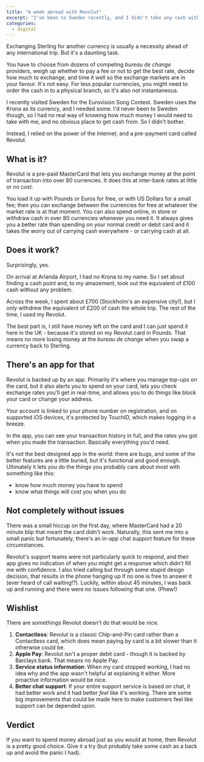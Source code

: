```yaml
---
title: "A week abroad with Revolut"
excerpt: "I've been to Sweden recently, and I didn't take any cash with me. Instead, I took a Revolut card."
categories:
  - digital
---
```


Exchanging Sterling for another currency is usually a necessity ahead of any international trip. But it's a daunting task. 

You have to choose from dozens of competing *bureau de change* providers, weigh up whether to pay a fee or not to get the best rate, decide how much to exchange, and time it well so the exchange markets are in your favour. It's not easy. For less popular currencies, you might need to order the cash in to a physical branch, so it's also not instantaneous.

I recently visited Sweden for the Eurovision Song Contest. Sweden uses the Krona as its currency, and I needed some. I'd never been to Sweden though, so I had no real way of knowing how much money I would need to take with me, and no obvious place to get cash from. So I didn't bother.

Instead, I relied on the power of the Internet; and a pre-payment card called Revolut.

## What is it?

Revolut is a pre-paid MasterCard that lets you exchange money at the point of transaction into over 80 currencies. It does this at inter-bank rates at little or no cost.

You load it up with Pounds or Euros for free, or with US Dollars for a small fee; then you can exchange between the currencies for free at whatever the market rate is at that moment. You can also spend online, in store or withdraw cash in over 80 currencies whenever you need it. It always gives you a better rate than spending on your normal credit or debit card and it takes the worry out of carrying cash everywhere - or carrying cash at all.

## Does it work?

Surprisingly, yes. 

On arrival at Arlanda Airport, I had no Krona to my name. So I set about finding a cash point and, to my amazement, took out the equivalent of £100 cash without any problem. 

Across the week, I spent about £700 (Stockholm's an expensive city!), but I only withdrew the equivalent of £200 of cash the whole trip. The rest of the time, I used my Revolut.

The best part is, I still have money left on the card and I can just spend it here in the UK - because it's stored on my Revolut card in Pounds. That means no more losing money at the *bureau de change* when you swap a currency back to Sterling.

## There's an app for that

Revolut is backed up by an app. Primarily it's where you manage top-ups on the card, but it also alerts you to spend on your card, lets you check exchange rates you'll get in real-time, and allows you to do things like block your card or change your address.

Your account is linked to your phone number on registration, and on supported iOS devices, it's protected by TouchID, which makes logging in a breeze.

In the app, you can see your transaction history in full, and the rates you got when you made the transaction. Basically everything you'd need.

It's not the best designed app in the world: there are bugs, and some of the better features are a little buried, but it's functional and good enough. Ultimately it lets you do the things you probably care about most with something like this:

- know how much money you have to spend
- know what things will cost you when you do

## Not completely without issues

There was a small hiccup on the first day, where MasterCard had a 20 minute blip that meant the card didn't work. Naturally, this sent me into a small panic but fortunately, there's an in-app chat support feature for these circumstances.

Revolut's support teams were not particularly quick to respond, and their app gives no indication of when you might get a response which didn't fill me with confidence. I also tried calling but through some stupid design decision, that results in the phone hanging up if no one is free to answer it (ever heard of call waiting!?). Luckily, within about 45 minutes, I was back up and running and there were no issues following that one. (Phew!)

## Wishlist

There are somethings Revolut doesn't do that would be nice.

1. **Contactless**: Revolut is a classic Chip-and-Pin card rather than a Contactless card, which does mean paying by card is a bit slower than it otherwise could be.
2. **Apple Pay**: Revolut isn't a proper debit card - though it is backed by Barclays bank. That means no Apple Pay.
3. **Service status information**: When my card stopped working, I had no idea why and the app wasn't helpful at explaining it either. More proactive information would be nice.
4. **Better chat support**: If your entire support service is based on chat, it had better work and it had better *feel* like it's working. There are some big improvements that could be made here to make customers feel like support can be depended upon.

## Verdict

If you want to spend money abroad just as you would at home, then Revolut is a pretty good choice. Give it a try (but probably take some cash as a back up and avoid the panic I had).

